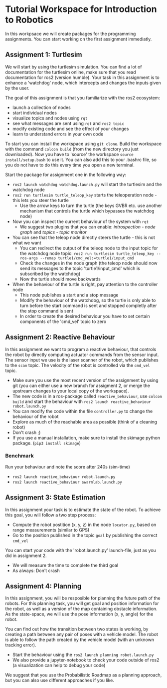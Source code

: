 # Tutorial Workspace for Introduction to Robotics

In this workpsace we will create packages for the programming assignments.
You can start working on the first assignment immediatly.

## Assignment 1: Turtlesim

We will start by using the turtlesim simulation. You can find a lot of documentation for the turtlesim online, make sure that you read documentation for ros2 (version humble).
Your task in this assignment is to enhance a 'watchdog' node, which intercepts and changes the inputs given by the user.

The goal of this assignment is that you familiarize with the ros2 ecosystem:
- launch a collection of nodes
- start individual nodes
- visualize topics and nodes using `rqt`
- see what messages are sent using `rqt` and `ros2 topic`
- modify existing code and see the effect of your changes
- learn to understand errors in your own code

To start you can install the workspace using `git clone`.
Build the workspace with the command `colcon build` (from the new directory you just downloaded). Now you have to 'source' the workspace `source install/setup.bash` to use it. You can also add this to your .bashrc file, so you do not have to do this every time you open a new terminal.

Start the package for assignment one in the following way:
- `ros2 launch watchdog watchdog.launch.py` will start the turtlesim and the watchdog node
- `ros2 run turtlesim turtle_teleop_key` starts the teleoperation node - this lets you steer the turtle
    - Use the arrow keys to turn the turtle (the keys GVBR etc. use another mechanism that controls the turtle which bypasses the watchdog node)
- Now you can inspect the current behaviour of the system with `rqt`
    - We suggest two plugins that you can enable: *introspection - node graph* and *topics - topic monitor*
- You can see that the teleop node directly steers the turtle - this is not what we want
    - You can redirect the output of the teleop node to the input topic for the watchdog node topic: `ros2 run turtlesim turtle_teleop_key --ros-args --remap turtle1/cmd_vel:=turtle1/input_cmd`
    - Check the changes in the node graph (the teleop node should now send its messages to the topic 'turtle1/input_cmd' which is subscribed by the watchdog)
    - Now the turtle should move backwards
- When the behaviour of the turtle is right, pay attention to the controller node
    - This node publishes a start and a stop message
    - Modify the behaviour of the watchdog, so the turtle is only able to turn before the start command is sent and stopped completly after the stop command is sent
    - In order to create the desired behaviour you have to set certain components of the 'cmd_vel' topic to zero

## Assignment 2: Reactive Behaviour

In this assignment we want to program a reactive behaviour, that controls the robot by directly computing actuator commands from the sensor input. The sensor input we use is the laser scanner of the robot, which publishes to the `scan` topic. The velocity of the robot is controlled via the `cmd_vel` topic.

- Make sure you use the most recent version of the assignment by using git (you can either use a new branch for assigment 2, or merge the upstream changes to your local copy of the workspace).
- The new code is in a ros-package called `reactive_behaviour`, use `colcon build` and start the behaviour with `ros2 launch reactive_behaviour robot.launch.py`
- You can modify the code within the file `controller.py` to change the behaviour of the robot
- Explore as much of the reachable area as possible (think of a cleaning robot)
- Don't crash ;)
- If you use a manual installation, make sure to install the skimage python package. (`pip3 install skimage`)

### Benchmark
Run your behaviour and note the score after 240s (sim-time)
- `ros2 launch reactive_behaviour robot.launch.py`
- `ros2 launch reactive_behaviour swarmlab.launch.py`

## Assignment 3: State Estimation

In this assignment your task is to estimate the state of the robot. To achieve this goal, you will follow a two step process:
- Compute the robot postition (x, y, z) in the node `locator.py`, based on range measurements (similar to GPS)
- Go to the position published in the topic `goal` by publishing the correct `cmd_vel`

You can start your code with the 'robot.launch.py' launch-file, just as you did in assignment 2.

- We will measure the time to complete the third goal
- As always: Don't crash

## Assignment 4: Planning

In this assignment, you will be resposible for planning the future path of the robots. For this planning task, you will get goal and position information for the robot, as well as a version of the map containing obstacle information.
As the state-space, we will use the pose information (x, y, angle) for the robot.

You can find out how the transition between two states is working, by creating a path between any pair of poses with a vehicle model. The robot is able to follow the path created by the vehicle model (with an unknown tracking error).

- Start the behaviour using the `ros2 launch planning robot.launch.py`
- We also provide a jupyter-notebook to check your code outside of ros2 (a visualization can help to debug your code)


We suggest that you use the Probabilistic Roadmap as a planning approach, but you can also use different approaches if you like.

